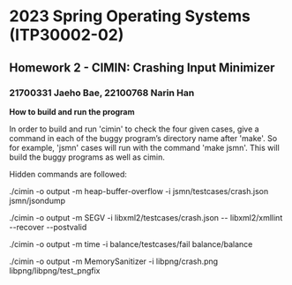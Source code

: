 # 2023 Spring Operating Systems (ITP30002-02)
## Homework 2 - CIMIN: Crashing Input Minimizer
### 21700331 Jaeho Bae, 22100768 Narin Han

**How to build and run the program**

In order to build and run 'cimin' to check the four given cases, give a command in each of the buggy program’s directory name after 'make'. So for example, 'jsmn' cases will run with the command 'make jsmn'. This will build the buggy programs as well as cimin.

Hidden commands are followed:

./cimin -o output -m heap-buffer-overflow -i jsmn/testcases/crash.json jsmn/jsondump

./cimin -o output -m SEGV -i libxml2/testcases/crash.json -- libxml2/xmllint --recover --postvalid

./cimin -o output -m time -i balance/testcases/fail balance/balance

./cimin -o output -m MemorySanitizer -i libpng/crash.png libpng/libpng/test_pngfix 
